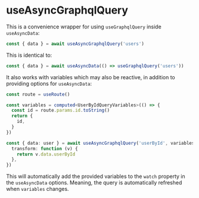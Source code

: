 # useAsyncGraphqlQuery

This is a convenience wrapper for using `useGraphqlQuery` inside `useAsyncData`:

```typescript
const { data } = await useAsyncGraphqlQuery('users')
```

This is identical to:

```typescript
const { data } = await useAsyncData(() => useGraphqlQuery('users'))
```

It also works with variables which may also be reactive, in addition to
providing options for `useAsyncData`:

```typescript
const route = useRoute()

const variables = computed<UserByIdQueryVariables>(() => {
  const id = route.params.id.toString()
  return {
    id,
  }
})

const { data: user } = await useAsyncGraphqlQuery('userById', variables, {
  transform: function (v) {
    return v.data.userById
  },
})
```

This will automatically add the provided variables to the `watch` property in
the `useAsyncData` options. Meaning, the query is automatically refreshed when
`variables` changes.
